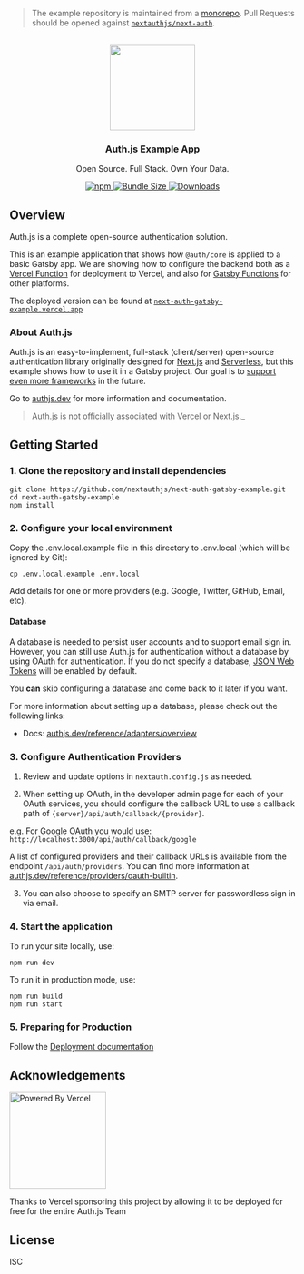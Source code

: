 > The example repository is maintained from a [monorepo](https://github.com/nextauthjs/next-auth/tree/main/apps/playground-gatsby). Pull Requests should be opened against [`nextauthjs/next-auth`](https://github.com/nextauthjs/next-auth).

<p align="center">
   <br/>
   <a href="https://authjs.dev" target="_blank"><img width="150px" src="https://authjs.dev/img/logo/logo-sm.png" /></a>
   <h3 align="center">Auth.js Example App</h3>
   <p align="center">
   Open Source. Full Stack. Own Your Data.
   </p>
   <p align="center" style="align: center;">
      <a href="https://npm.im/next-auth">
        <img alt="npm" src="https://img.shields.io/npm/v/@auth/core?color=green&label=@auth/core&style=flat-square">
      </a>
      <a href="https://bundlephobia.com/result?p=@auth/core">
        <img src="https://img.shields.io/bundlephobia/minzip/@auth/core?label=bundle&style=flat-square" alt="Bundle Size"/>
      </a>
      <a href="https://www.npmtrends.com/@auth/core">
        <img src="https://img.shields.io/npm/dm/@auth/core?label=downloads&style=flat-square" alt="Downloads" />
      </a>
   </p>
</p>

## Overview

Auth.js is a complete open-source authentication solution.

This is an example application that shows how `@auth/core` is applied to a basic Gatsby app. We are showing how to configure the backend both as a [Vercel Function](https://vercel.com/docs/concepts/functions/introduction) for deployment to Vercel, and also for [Gatsby Functions](https://www.gatsbyjs.com/docs/reference/functions) for other platforms.

The deployed version can be found at [`next-auth-gatsby-example.vercel.app`](https://next-auth-gatsby-example.vercel.app)

### About Auth.js

Auth.js is an easy-to-implement, full-stack (client/server) open-source authentication library originally designed for [Next.js](https://nextjs.org) and [Serverless](https://vercel.com), but this example shows how to use it in a Gatsby project. Our goal is to [support even more frameworks](https://github.com/nextauthjs/next-auth/issues/2294) in the future.

Go to [authjs.dev](https://authjs.dev) for more information and documentation.

> Auth.js is not officially associated with Vercel or Next.js.\_

## Getting Started

### 1. Clone the repository and install dependencies

```
git clone https://github.com/nextauthjs/next-auth-gatsby-example.git
cd next-auth-gatsby-example
npm install
```

### 2. Configure your local environment

Copy the .env.local.example file in this directory to .env.local (which will be ignored by Git):

```
cp .env.local.example .env.local
```

Add details for one or more providers (e.g. Google, Twitter, GitHub, Email, etc).

#### Database

A database is needed to persist user accounts and to support email sign in. However, you can still use Auth.js for authentication without a database by using OAuth for authentication. If you do not specify a database, [JSON Web Tokens](https://jwt.io/introduction) will be enabled by default.

You **can** skip configuring a database and come back to it later if you want.

For more information about setting up a database, please check out the following links:

- Docs: [authjs.dev/reference/adapters/overview](https://authjs.dev/reference/adapters/overview)

### 3. Configure Authentication Providers

1. Review and update options in `nextauth.config.js` as needed.

2. When setting up OAuth, in the developer admin page for each of your OAuth services, you should configure the callback URL to use a callback path of `{server}/api/auth/callback/{provider}`.

e.g. For Google OAuth you would use: `http://localhost:3000/api/auth/callback/google`

A list of configured providers and their callback URLs is available from the endpoint `/api/auth/providers`. You can find more information at [authjs.dev/reference/providers/oauth-builtin](https://authjs.dev/reference/providers/oauth-builtin).

3. You can also choose to specify an SMTP server for passwordless sign in via email.

### 4. Start the application

To run your site locally, use:

```
npm run dev
```

To run it in production mode, use:

```
npm run build
npm run start
```

### 5. Preparing for Production

Follow the [Deployment documentation](https://authjs.dev/guides/basics/deployment)

## Acknowledgements

<a href="https://vercel.com?utm_source=authjs&utm_campaign=oss">
<img width="170px" src="https://powered-by-vercel.api.soraharu.com/powered-by-vercel.svg" alt="Powered By Vercel" />
</a>
<p align="left">Thanks to Vercel sponsoring this project by allowing it to be deployed for free for the entire Auth.js Team</p>

## License

ISC
